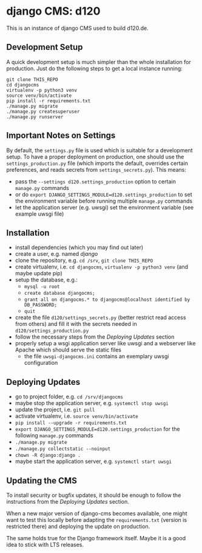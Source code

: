 # django CMS: d120

This is an instance of django CMS used to build d120.de.

## Development Setup

A quick development setup is much simpler than the whole installation for production. Just do the following steps to get a local instance running:

```
git clone THIS_REPO
cd djangocms
virtualenv -p python3 venv
source venv/bin/activate
pip install -r requirements.txt
./manage.py migrate
./manage.py createsuperuser
./manage.py runserver
```

## Important Notes on Settings

By default, the `settings.py` file is used which is suitable for a development setup. To have a proper deployment on production, one should use the `settings_production.py` file (which imports the default, overrides certain preferences, and reads secrets from `settings_secrets.py`). This means:
* pass the `--settings d120.settings_production` option to certain `manage.py` commands
* or do `export DJANGO_SETTINGS_MODULE=d120.settings_production` to set the environment variable before running multiple `manage.py` commands
* let the application server (e.g. uwsgi) set the environment variable (see example uwsgi file)

## Installation

* install dependencies (which you may find out later)
* create a user, e.g. named *django*
* clone the repository, e.g. `cd /srv`, `git clone THIS_REPO`
* create virtualenv, i.e. `cd djangocms`, `virtualenv -p python3 venv` (and maybe update pip)
* setup the database, e.g.:
    * `mysql -u root`
    * `create database djangocms;`
    * `grant all on djangocms.* to djangocms@localhost identified by DB_PASSWORD;`
    * `quit`
* create the file `d120/settings_secrets.py` (better restrict read access from others) and fill it with the secrets needed in `d120/settings_production.py`
* follow the necessary steps from the *Deploying Updates* section
* properly setup a wsgi application server like uwsgi and a webserver like Apache which should serve the static files
    * the file `uwsgi-djangocms.ini` contains an exemplary uwsgi configuration

## Deploying Updates

* go to project folder, e.g. `cd /srv/djangocms`
* maybe stop the application server, e.g. `systemctl stop uwsgi`
* update the project, i.e. `git pull`
* activate virtualenv, i.e. `source venv/bin/activate`
* `pip install --upgrade -r requirements.txt`
* `export DJANGO_SETTINGS_MODULE=d120.settings_production` for the following `manage.py` commands
* `./manage.py migrate`
* `./manage.py collectstatic --noinput`
* `chown -R django:django .`
* maybe start the application server, e.g. `systemctl start uwsgi`

## Updating the CMS

To install security or bugfix updates, it should be enough to follow the instructions from the *Deploying Updates* section.

When a new major version of django-cms becomes available, one might want to test this locally before adapting the `requirements.txt` (version is restricted there) and deploying the update on production.

The same holds true for the Django framework itself. Maybe it is a good idea to stick with LTS releases.
